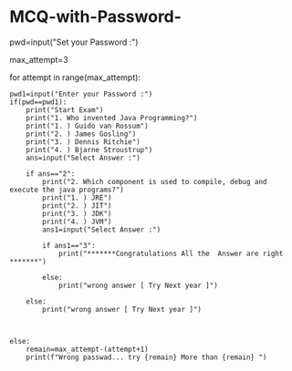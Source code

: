 # MCQ-with-Password-

pwd=input("Set your Password :")

max_attempt=3


for attempt in range(max_attempt):

    pwd1=input("Enter your Password :")
    if(pwd==pwd1):
        print("Start Exam")
        print("1. Who invented Java Programming?")
        print("1. ) Guido van Rossum")
        print("2. ) James Gosling")
        print("3. ) Dennis Ritchie")
        print("4. ) Bjarne Stroustrup")
        ans=input("Select Answer :")
    
        if ans=="2":
            print("2. Which component is used to compile, debug and execute the java programs?")
            print("1. ) JRE")
            print("2. ) JIT")
            print("3. ) JDK")
            print("4. ) JVM")
            ans1=input("Select Answer :")
            
            if ans1=="3":
                print("*******Congratulations All the  Answer are right *******")
            
            else:
                print("wrong answer [ Try Next year ]")
       
        else:
            print("wrong answer [ Try Next year ]")
        
        

    else:
        remain=max_attempt-(attempt+1)
        print(f"Wrong passwad... try {remain} More than {remain} ")





